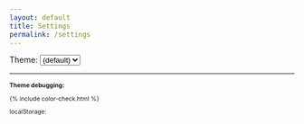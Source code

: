 ```yaml
---
layout: default
title: Settings
permalink: /settings
---
```



<script>
  var td = {
    DEBUG: true,

    log(what) {
      if (this.DEBUG) {
        console.log(what);
      }
    }
  };
</script>

<label for="theme-select">Theme:</label>
<select name="Theme" id="theme-select" onchange="updateTheme(this)">
    <option value="system">(default)</option>
    <option value="light">Light</option>
    <option value="dark">Dark</option>
</select>

<div id="theme-description"></div>

<script>  
  var updateDesc = function (theme) {
    var desc = {
      system: 'Dark or light theme is chosen based on browser or system preferences.',
      dark: 'Dark theme is enabled for all pages.',
      light: 'Light theme is enabled for all pages.'
    };
    document.getElementById("theme-description").textContent = desc[theme];
  }

  var updateTheme = function (elem) {
    var v = elem.value;
    td.log('update: ' + v);
    DARKMODE.override(v === 'system' ? null : v);
    updateDesc(v);
  };

  var updateSelect = function () {
    var cur = DARKMODE.getOverride() || 'system';
    document.getElementById("theme-select").value = cur;
    updateDesc(cur);
  };

  window.addEventListener('DOMContentLoaded', function(e) {
    if (!DARKMODE.lsOk()) {
      document.getElementById("theme-select").disabled = true;
      document.getElementById("theme-description").textContent = 'Can\'t set theme because localStorage is not working';
    } else {
      updateSelect();
    }
    document.getElementById("ls-check").textContent = DARKMODE.lsOk() ? 'OK' : 'FAILED';
  });
  
</script>

---

<div style="font-size: 0.75em">

<p><strong>Theme debugging:</strong></p>

{% include color-check.html %}

localStorage: <span id="ls-check"></span>
<script>

</script>

</div>
